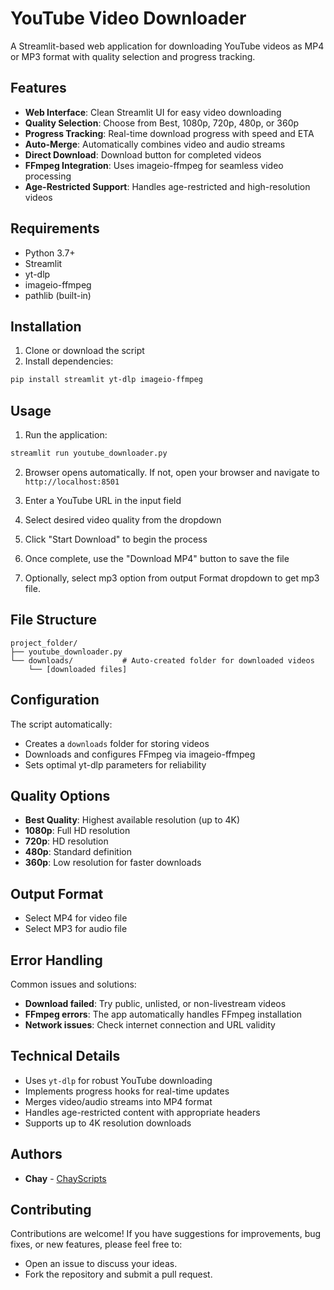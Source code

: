 # YouTube Video Downloader

A Streamlit-based web application for downloading YouTube videos as MP4 or MP3 format with quality selection and progress tracking.

## Features

- **Web Interface**: Clean Streamlit UI for easy video downloading
- **Quality Selection**: Choose from Best, 1080p, 720p, 480p, or 360p
- **Progress Tracking**: Real-time download progress with speed and ETA
- **Auto-Merge**: Automatically combines video and audio streams
- **Direct Download**: Download button for completed videos
- **FFmpeg Integration**: Uses imageio-ffmpeg for seamless video processing
- **Age-Restricted Support**: Handles age-restricted and high-resolution videos

## Requirements

- Python 3.7+
- Streamlit
- yt-dlp
- imageio-ffmpeg
- pathlib (built-in)

## Installation

1. Clone or download the script
2. Install dependencies:
```bash
pip install streamlit yt-dlp imageio-ffmpeg
```

## Usage

1. Run the application:
```bash
streamlit run youtube_downloader.py
```

2. Browser opens automatically. If not, open your browser and navigate to `http://localhost:8501`

3. Enter a YouTube URL in the input field

4. Select desired video quality from the dropdown

5. Click "Start Download" to begin the process

6. Once complete, use the "Download MP4" button to save the file

7. Optionally, select mp3 option from output Format dropdown to get mp3 file.

## File Structure

```
project_folder/
├── youtube_downloader.py
└── downloads/           # Auto-created folder for downloaded videos
    └── [downloaded files]
```

## Configuration

The script automatically:
- Creates a `downloads` folder for storing videos
- Downloads and configures FFmpeg via imageio-ffmpeg
- Sets optimal yt-dlp parameters for reliability

## Quality Options

- **Best Quality**: Highest available resolution (up to 4K)
- **1080p**: Full HD resolution
- **720p**: HD resolution  
- **480p**: Standard definition
- **360p**: Low resolution for faster downloads

## Output Format

- Select MP4 for video file
- Select MP3 for audio file

## Error Handling

Common issues and solutions:
- **Download failed**: Try public, unlisted, or non-livestream videos
- **FFmpeg errors**: The app automatically handles FFmpeg installation
- **Network issues**: Check internet connection and URL validity

## Technical Details

- Uses `yt-dlp` for robust YouTube downloading
- Implements progress hooks for real-time updates
- Merges video/audio streams into MP4 format
- Handles age-restricted content with appropriate headers
- Supports up to 4K resolution downloads

## Authors

* **Chay** - [ChayScripts](https://github.com/ChayScripts)

## Contributing

Contributions are welcome\! If you have suggestions for improvements, bug fixes, or new features, please feel free to:

  * Open an issue to discuss your ideas.
  * Fork the repository and submit a pull request.
